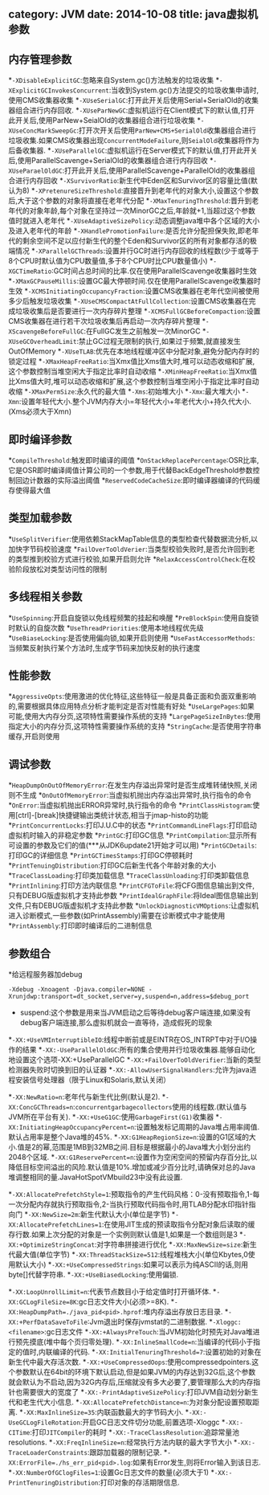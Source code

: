 category: JVM
date: 2014-10-08
title: java虚拟机参数
---

## 内存管理参数
*`-XDisableExplicitGC`:忽略来自System.gc()方法触发的垃圾收集
*`-XExplicitGCInvokesConcurrent`:当收到System.gc()方法提交的垃圾收集申请时,使用CMS收集器收集
*`-XUseSerialGC`:打开此开关后使用Serial+SerialOld的收集器组合进行内存回收.
*`-XUseParNewGC`:虚拟机运行在Client模式下的默认值,打开此开关后,使用ParNew+SeialOld的收集器组合进行垃圾收集
*`-XUseConcMarkSweepGc`:打开次开关后使用`ParNew+CMS+SerialOld`收集器组合进行垃圾收集.如果CMS收集器出现`ConcurrentModeFailure`,则`SeialOld`收集器将作为后备收集器.
*`-XUseParallelGC`:虚拟机运行在Server模式下的默认值,打开此开关后,使用ParallelScavenge+SerialOld的收集器组合进行内存回收
*`-XUseParaelOldGC`:打开此开关后,使用ParallelScavenge+ParallelOld的收集器组合进行内存回收
*`-XSurvivorRatio`:新生代中Eden区和Survivor区的容量比值(默认为8)
*`-XPretenureSizeThreshold`:直接晋升到老年代的对象大小,设置这个参数后,大于这个参数的对象将直接在老年代分配
*`-XMaxTenuringThreshold`:晋升到老年代的对象年龄,每个对象在坚持过一次MinorGC之后,年龄就+1,当超过这个参数值时就进入老年代
*`-XUseAdaptiveSizePolicy`:动态调整java堆中各个区域的大小及进入老年代的年龄
*`-XHandlePromotionFailure`:是否允许分配担保失败,即老年代的剩余空间不足以应付新生代的整个Eden和Survivor区的所有对象都存活的极端情况
*`-XParallelGCThreads`:设置并行GC时进行内存回收的线程数(少于或等于8个CPU时默认值为CPU数量值,多于8个CPU时比CPU数量值小)
*`-XGCTimeRatio`:GC时间占总时间的比率.仅在使用ParallelScavenge收集器时生效
*`-XMaxGCPauseMillis`:设置GC最大停顿时间.仅在使用ParallelScavenge收集器时生效
*`-XCMSInitiatingOccupancyFraction`:设置CMS收集器在老年代空间被使用多少后触发垃圾收集
*`-XUseCMSCompactAtFullCollection`:设置CMS收集器在完成垃圾收集后是否要进行一次内存碎片整理
*`-XCMSFullGCBeforeCompaction`:设置CMS收集器在进行若干次垃圾收集后再启动一次内存碎片整理
*`-XScavengeBeforeFullGC`:在FullGC发生之前触发一次MinorGC
*`-XUseGCOverheadLimit`:禁止GC过程无限制的执行,如果过于频繁,就直接发生OutOfMemory
*`-XUseTLAB`:优先在本地线程缓冲区中分配对象,避免分配内存时的锁定过程
*`-XMaxHeapFreeRatio`:当Xmx值比Xms值大时,堆可以动态收缩和扩展,这个参数控制当堆空闲大于指定比率时自动收缩
*`-XMinHeapFreeRatio`:当Xmx值比Xms值大时,堆可以动态收缩和扩展,这个参数控制当堆空闲小于指定比率时自动收缩
*`-XMaxPermSize`:永久代的最大值
*`-Xms`:初始堆大小
*`-Xmx`:最大堆大小
*`-Xmn`:设置年轻代大小.整个JVM内存大小=年轻代大小+年老代大小+持久代大小.(Xms必须大于Xmn)

## 即时编译参数
*`CompileThreshold`:触发即时编译的阈值
*`OnStackReplacePercentage`:OSR比率,它是OSR即时编译阈值计算公司的一个参数,用于代替BackEdgeThreshold参数控制回边计数器的实际溢出阈值
*`ReservedCodeCacheSize`:即时编译器编译的代码缓存使得最大值

## 类型加载参数
*`UseSplitVerifier`:使用依赖StackMapTable信息的类型检查代替数据流分析,以加快字节码校验速度
*`FailOverToOldVerier`:当类型校验失败时,是否允许回到老的类型推到校验方式进行校验,如果开启则允许
*`RelaxAccessControlCheck`:在校验阶段放松对类型访问性的限制

## 多线程相关参数
*`UseSpinning`:开启自旋锁以免线程频繁的挂起和唤醒
*`PreBlockSpin`:使用自旋锁时默认的自旋次数
*`UseThreadPriorities`:使用本地线程优先级
*`UseBiaseLocking`:是否使用偏向锁,如果开启则使用
*`UseFastAccessorMethods`:当频繁反射执行某个方法时,生成字节码来加快反射的执行速度

## 性能参数
*`AggressiveOpts`:使用激进的优化特征,这些特征一般是具备正面和负面双重影响的,需要根据具体应用特点分析才能判定是否对性能有好处
*`UseLargePages`:如果可能,使用大内存分页,这项特性需要操作系统的支持
*`LargePageSizeInBytes`:使用指定大小的内存分页,这项特性需要操作系统的支持
*`StringCache`:是否使用字符串缓存,开启则使用

## 调试参数
*`HeapDumpOnOutOfMemoryError`:在发生内存溢出异常时是否生成堆转储快照,关闭则不生成
*`OnOutOfMemoryError`:当虚拟机抛出内存溢出异常时,执行指令的命令
*`OnError`:当虚拟机抛出ERROR异常时,执行指令的命令
*`PrintClassHistogram`:使用[ctrl]-[break]快捷键输出类统计状态,相当于jmap-histo的功能
*`PrintConcurrentLocks`:打印J.U.C中的状态
*`PrintCommandLineFlags`:打印启动虚拟机时输入的非稳定参数
*`PrintGC`:打印GC信息
*`PrintCompilation`:显示所有可设置的参数及它们的值(***从JDK6update21开始才可以用)
*`PrintGCDetails`:打印GC的详细信息
*`PrintGCTimesStamps`:打印GC停顿耗时
*`PrintTenuingDistribution`:打印GC后新生代各个年龄对象的大小
*`TraceClassLoading`:打印类加载信息
*`TraceClassUnloading`:打印类卸载信息
*`PrintInlining`:打印方法内联信息
*`PrintCFGToFile`:将CFG图信息输出到文件,只有DEBUG版虚拟机才支持此参数
*`PrintIdealGraphFile`:将Ideal图信息输出到文件,只有DEBUG版虚拟机才支持此参数
*`UnlockDiagnosticVMOptions`:让虚拟机进入诊断模式,一些参数(如PrintAssembly)需要在诊断模式中才能使用
*`PrintAssembly`:打印即时编译后的二进制信息


## 参数组合
*给远程服务器加debug
```
-Xdebug -Xnoagent -Djava.compiler=NONE -Xrunjdwp:transport=dt_socket,server=y,suspend=n,address=$debug_port
```
* suspend:这个参数是用来当JVM启动之后等待debug客户端连接,如果没有debug客户端连接,那么虚拟机就会一直等待，造成假死的现象

*`-XX:+UseVMInterruptibleIO`:线程中断前或是EINTR在OS_INTRPT中对于I/O操作的结果
*`-XX:-UseParallelOldGC`:所有的集合使用并行垃圾收集器.能够自动化地设置这个选项-XX:+UseParallelGC
*`-XX:+FailOverToOldVerifier`:当新的类型检测器失败时切换到旧的认证器
*`-XX:-AllowUserSignalHandlers`:允许为java进程安装信号处理器（限于Linux和Solaris,默认关闭）


*`-XX:NewRatio=n`:老年代与新生代比例(默认是2).
*`-XX:ConcGCThreads=n`:`concurrentgarbagecollectors`使用的线程数.(默认值与JVM所在平台有关).
*`-XX:+UseG1GC`:使用`GarbageFirst(G1)`收集器
*`-XX:InitiatingHeapOccupancyPercent=n`:设置触发标记周期的Java堆占用率阈值.默认占用率是整个Java堆的45%.
*`-XX:G1HeapRegionSize=n`:设置的G1区域的大小.值是2的幂,范围是1MB到32MB之间.目标是根据最小的Java堆大小划分出约2048个区域.
*`-XX:G1ReservePercent=n`:设置作为空闲空间的预留内存百分比,以降低目标空间溢出的风险.默认值是10%.增加或减少百分比时,请确保对总的Java堆调整相同的量.JavaHotSpotVMbuild23中没有此设置.


*`-XX:AllocatePrefetchStyle=1`:预取指令的产生代码风格：0-没有预取指令,1-每一次分配内存就执行预取指令,2-当执行预取代码指令时,用TLAB分配水印指针指向门
*`-XX:NewSize=2m`:新生代默认大小(单位是字节)
*`-XX:AllocatePrefetchLines=1`:在使用JIT生成的预读取指令分配对象后读取的缓存行数.如果上次分配的对象是一个实例则默认值是1,如果是一个数组则是3
*`-XX:+OptimizeStringConcat`:对字符串拼接进行优化
*`-XX:MaxNewSize=size`:新生代最大值(单位字节)
*`-XX:ThreadStackSize=512`:线程堆栈大小(单位Kbytes,0使用默认大小)
*`-XX:+UseCompressedStrings`:如果可以表示为纯ASCII的话,则用byte[]代替字符串.
*`-XX:+UseBiasedLocking`:使用偏锁.


*`-XX:LoopUnrollLimit=n`:代表节点数目小于给定值时打开循环体.
*`-XX:GCLogFileSize=8K`:gc日志文件大小(必须>=8K).
*`-XX:HeapDumpPath=./java_pid<pid>.hprof`:堆内存溢出存放日志目录.
*`-XX:+PerfDataSaveToFile`:Jvm退出时保存jvmstat的二进制数据.
*`-Xloggc:<filename>`:gc日志文件
*`-XX:+AlwaysPreTouch`:当JVM初始化时预先对Java堆进行预先摸底(堆中每个页归零处理).
*`-XX:InlineSmallCode=n`:当编译的代码小于指定的值时,内联编译的代码.
*`-XX:InitialTenuringThreshold=7`:设置初始的对象在新生代中最大存活次数.
*`-XX:+UseCompressedOops`:使用compressedpointers.这个参数默认在64bit的环境下默认启动,但是如果JVM的内存达到32G后,这个参数就会默认为不启动,因为32G内存后,压缩就没有多大必要了,要管理那么大的内存指针也需要很大的宽度了
*`-XX:-PrintAdaptiveSizePolicy`:打印JVM自动划分新生代和老生代大小信息.
*`-XX:AllocatePrefetchDistance=n`:为对象分配设置预取距离.
*`-XX:MaxInlineSize=35`:内联函数最大的字节码大小.
*`-XX:-UseGCLogFileRotation`:开启GC日志文件切分功能,前置选项-Xloggc
*`-XX:-CITime`:打印`JITCompiler`的耗时
*`-XX:-TraceClassResolution`:追踪常量池resolutions.
*`-XX:FreqInlineSize=n`:经常执行方法内联的最大字节大小
*`-XX:-TraceLoaderConstraints`:跟踪加载器的限制记录.
*`-XX:ErrorFile=./hs_err_pid<pid>.log`:如果有Error发生,则将Error输入到该日志.
*`-XX:NumberOfGClogFiles=1`:设置Gc日志文件的数量(必须大于1)
*`-XX:-PrintTenuringDistribution`:打印对象的存活期限信息.
